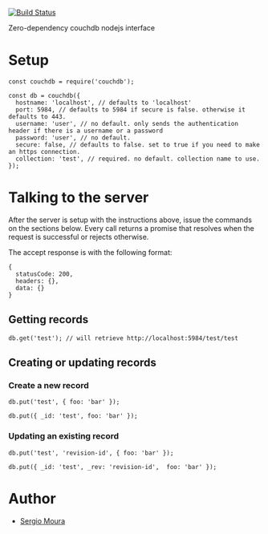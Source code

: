 [![Build Status](https://travis-ci.org/lsmoura/couchdb.svg?branch=master)](https://travis-ci.org/lsmoura/couchdb)

Zero-dependency couchdb nodejs interface

# Setup

```
const couchdb = require('couchdb');

const db = couchdb({
  hostname: 'localhost', // defaults to 'localhost'
  port: 5984, // defaults to 5984 if secure is false. otherwise it defaults to 443.
  username: 'user', // no default. only sends the authentication header if there is a username or a password
  password: 'user', // no default.
  secure: false, // defaults to false. set to true if you need to make an https connection.
  collection: 'test', // required. no default. collection name to use.
});
```

# Talking to the server

After the server is setup with the instructions above, issue the commands on the sections below.
Every call returns a promise that resolves when the request is successful or rejects otherwise.

The accept response is with the following format:

```
{
  statusCode: 200,
  headers: {},
  data: {}
}
```

## Getting records

```
db.get('test'); // will retrieve http://localhost:5984/test/test
```

## Creating or updating records

### Create a new record

```
db.put('test', { foo: 'bar' });
```

```
db.put({ _id: 'test', foo: 'bar' });
```


### Updating an existing record

```
db.put('test', 'revision-id', { foo: 'bar' });
```

```
db.put({ _id: 'test', _rev: 'revision-id',  foo: 'bar' });
```

# Author

* [Sergio Moura](https://sergio.moura.ca)
